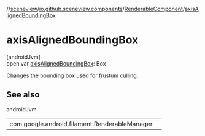 //[sceneview](../../../index.md)/[io.github.sceneview.components](../index.md)/[RenderableComponent](index.md)/[axisAlignedBoundingBox](axis-aligned-bounding-box.md)

# axisAlignedBoundingBox

[androidJvm]\
open var [axisAlignedBoundingBox](axis-aligned-bounding-box.md): Box

Changes the bounding box used for frustum culling.

## See also

androidJvm

| | |
|---|---|
| com.google.android.filament.RenderableManager |  |
